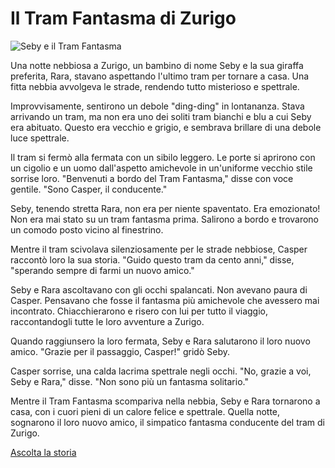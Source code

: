 # Il Tram Fantasma di Zurigo

![Seby e il Tram Fantasma](seby.png)

Una notte nebbiosa a Zurigo, un bambino di nome Seby e la sua giraffa preferita, Rara, stavano aspettando l'ultimo tram per tornare a casa. Una fitta nebbia avvolgeva le strade, rendendo tutto misterioso e spettrale.

Improvvisamente, sentirono un debole "ding-ding" in lontananza. Stava arrivando un tram, ma non era uno dei soliti tram bianchi e blu a cui Seby era abituato. Questo era vecchio e grigio, e sembrava brillare di una debole luce spettrale.

Il tram si fermò alla fermata con un sibilo leggero. Le porte si aprirono con un cigolio e un uomo dall'aspetto amichevole in un'uniforme vecchio stile sorrise loro. "Benvenuti a bordo del Tram Fantasma," disse con voce gentile. "Sono Casper, il conducente."

Seby, tenendo stretta Rara, non era per niente spaventato. Era emozionato! Non era mai stato su un tram fantasma prima. Salirono a bordo e trovarono un comodo posto vicino al finestrino.

Mentre il tram scivolava silenziosamente per le strade nebbiose, Casper raccontò loro la sua storia. "Guido questo tram da cento anni," disse, "sperando sempre di farmi un nuovo amico."

Seby e Rara ascoltavano con gli occhi spalancati. Non avevano paura di Casper. Pensavano che fosse il fantasma più amichevole che avessero mai incontrato. Chiacchierarono e risero con lui per tutto il viaggio, raccontandogli tutte le loro avventure a Zurigo.

Quando raggiunsero la loro fermata, Seby e Rara salutarono il loro nuovo amico. "Grazie per il passaggio, Casper!" gridò Seby.

Casper sorrise, una calda lacrima spettrale negli occhi. "No, grazie a voi, Seby e Rara," disse. "Non sono più un fantasma solitario."

Mentre il Tram Fantasma scompariva nella nebbia, Seby e Rara tornarono a casa, con i cuori pieni di un calore felice e spettrale. Quella notte, sognarono il loro nuovo amico, il simpatico fantasma conducente del tram di Zurigo.

[Ascolta la storia](STORY_it-it-IT-Chirp3-HD-Algenib-20250912-130703.wav)
